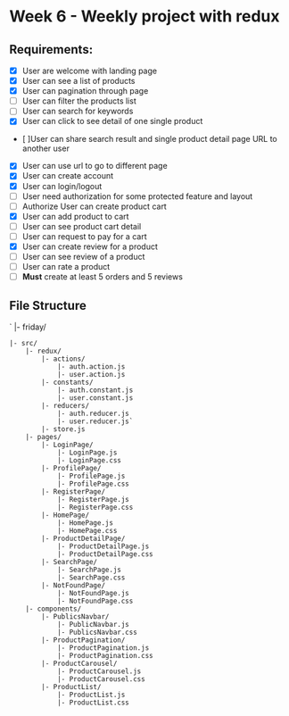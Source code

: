 # Week 6 - Weekly project with redux

## Requirements:

- [x] User are welcome with landing page
- [x] User can see a list of products
- [x] User can pagination through page
- [ ] User can filter the products list
- [ ] User can search for keywords
- [x] User can click to see detail of one single product
- [ ]User can share search result and single product detail page URL to another user
- [x] User can use url to go to different page
- [x] User can create account
- [x] User can login/logout
- [ ] User need authorization for some protected feature and layout
- [ ] Authorize User can create product cart
- [x] User can add product to cart
- [ ] User can see product cart detail
- [ ] User can request to pay for a cart
- [x] User can create review for a product
- [ ] User can see review of a product
- [ ] User can rate a product
- [ ] **Must** create at least 5 orders and 5 reviews

## File Structure

` |- friday/

    |- src/
        |- redux/
            |- actions/
                |- auth.action.js
                |- user.action.js
            |- constants/
                |- auth.constant.js
                |- user.constant.js
            |- reducers/
                |- auth.reducer.js
                |- user.reducer.js`
            |- store.js
        |- pages/
            |- LoginPage/
                |- LoginPage.js
                |- LoginPage.css
            |- ProfilePage/
                |- ProfilePage.js
                |- ProfilePage.css
            |- RegisterPage/
                |- RegisterPage.js
                |- RegisterPage.css
            |- HomePage/
                |- HomePage.js
                |- HomePage.css
            |- ProductDetailPage/
                |- ProductDetailPage.js
                |- ProductDetailPage.css
            |- SearchPage/
                |- SearchPage.js
                |- SearchPage.css
            |- NotFoundPage/
                |- NotFoundPage.js
                |- NotFoundPage.css
        |- components/
            |- PublicsNavbar/
                |- PublicNavbar.js
                |- PublicsNavbar.css
            |- ProductPagination/
                |- ProductPagination.js
                |- ProductPagination.css
            |- ProductCarousel/
                |- ProductCarousel.js
                |- ProductCarousel.css
            |- ProductList/
                |- ProductList.js
                |- ProductList.css
